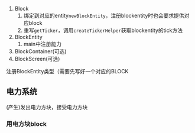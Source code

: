 1. Block
    1. 绑定到对应的entity`newBlockEntity`，注册blockentity时也会要求提供对应block
    2. 重写`getTicker`，调用`createTickerHelper`获取blockentity的tick方法
2. BlockEntity
    1. main中注册能力
3. BlockContainer(可选)
4. BlockScreen(可选)

注册BlockEntity类型（需要先写好一个对应的BLOCK



## 电力系统

(产生)发出电力方块，接受电力方块

### 用电方块block

